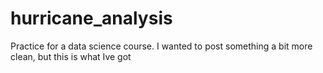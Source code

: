 # hurricane_analysis
Practice for a data science course. I wanted to post something a bit more clean, but this is what Ive got
